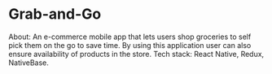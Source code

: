 # Grab-and-Go
About: An e-commerce mobile app that lets users shop groceries to self pick them on the go to save time. By using this application user
       can also ensure availability of products in the store.
Tech stack: React Native, Redux, NativeBase.
